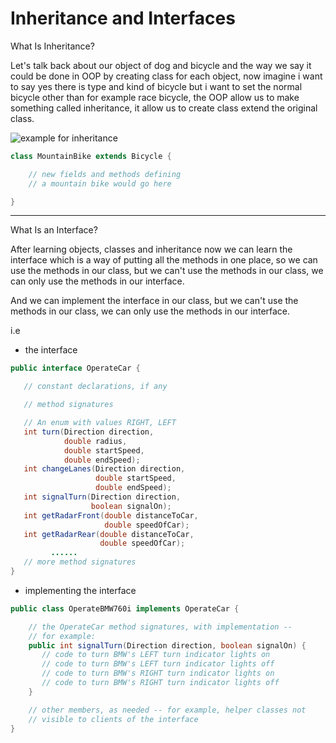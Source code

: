 # Inheritance and Interfaces

What Is Inheritance?

Let's talk back about our object of dog and bicycle and the way we say it could be done in OOP by creating class for each object, now imagine i want to say yes there is type and kind of bicycle but i want to set the normal bicycle other than for example race bicycle, the OOP allow us to make something called inheritance, it allow us to create class extend the original class.

![example for inheritance](http://www.btechsmartclass.com/java/java_images/OOP-Concept-Inheritance.png)

```java
class MountainBike extends Bicycle {

    // new fields and methods defining
    // a mountain bike would go here

}
```

---

What Is an Interface?

After learning objects, classes and inheritance now we can learn the interface which is a way of putting all the methods in one place, so we can use the methods in our class, but we can't use the methods in our class, we can only use the methods in our interface.

And we can implement the interface in our class, but we can't use the methods in our class, we can only use the methods in our interface.

i.e

- the interface

```java
public interface OperateCar {

   // constant declarations, if any

   // method signatures

   // An enum with values RIGHT, LEFT
   int turn(Direction direction,
            double radius,
            double startSpeed,
            double endSpeed);
   int changeLanes(Direction direction,
                   double startSpeed,
                   double endSpeed);
   int signalTurn(Direction direction,
                  boolean signalOn);
   int getRadarFront(double distanceToCar,
                     double speedOfCar);
   int getRadarRear(double distanceToCar,
                    double speedOfCar);
         ......
   // more method signatures
}
```

- implementing the interface

```java
public class OperateBMW760i implements OperateCar {

    // the OperateCar method signatures, with implementation --
    // for example:
    public int signalTurn(Direction direction, boolean signalOn) {
       // code to turn BMW's LEFT turn indicator lights on
       // code to turn BMW's LEFT turn indicator lights off
       // code to turn BMW's RIGHT turn indicator lights on
       // code to turn BMW's RIGHT turn indicator lights off
    }

    // other members, as needed -- for example, helper classes not
    // visible to clients of the interface
}

```
